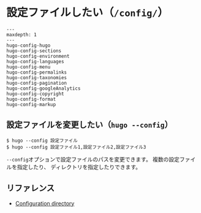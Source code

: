 # 設定ファイルしたい（`/config/`）

```{toctree}
---
maxdepth: 1
---
hugo-config-hugo
hugo-config-sections
hugo-config-environment
hugo-config-languages
hugo-config-menu
hugo-config-permalinks
hugo-config-taxonomies
hugo-config-pagination
hugo-config-googleAnalytics
hugo-config-copyright
hugo-config-format
hugo-config-markup
```

## 設定ファイルを変更したい（`hugo --config`）

```console
$ hugo --config 設定ファイル
$ hugo --config 設定ファイル1,設定ファイル2,設定ファイル3
```

`--config`オプションで設定ファイルのパスを変更できます。
複数の設定ファイルを指定したり、
ディレクトリを指定したりできます。

## リファレンス

- [Configuration directory](https://gohugo.io/getting-started/configuration/#configuration-directory)
